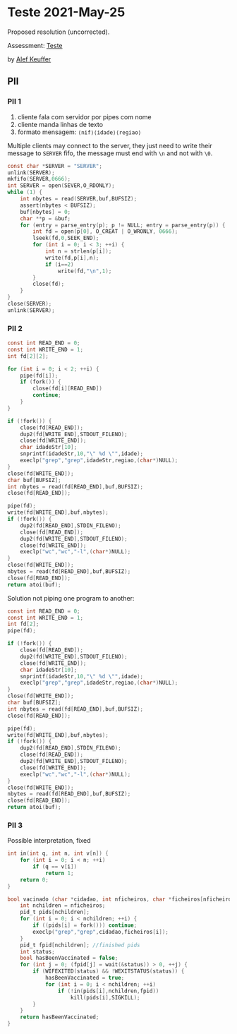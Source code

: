 # Teste 2021-May-25

Proposed resolution (uncorrected).

Assessment: [Teste](2021-05-25-teste.pdf)

by [Alef Keuffer](https://github.com/Alef-Keuffer)

## PII

### PII 1

1. cliente fala com servidor por pipes com nome
2. cliente manda linhas de texto
3. formato mensagem: `⟨nif⟩⟨idade⟩⟨regiao⟩`

Multiple clients may connect to the server, they just need to write their message to `SERVER` fifo, the message must end with `\n` and not with `\0`.

```c
const char *SERVER = "SERVER";
unlink(SERVER);
mkfifo(SERVER,0666);
int SERVER = open(SEVER,O_RDONLY);
while (1) {
    int nbytes = read(SERVER,buf,BUFSIZ);
    assert(nbytes < BUFSIZ);
    buf[nbytes] = 0;
    char **p = &buf;
    for (entry = parse_entry(p); p != NULL; entry = parse_entry(p)) {
        int fd = open(p[0], O_CREAT | O_WRONLY, 0666);
        lseek(fd,0,SEEK_END);
        for (int i = 0; i < 3; ++i) {
            int n = strlen(p[i]);
            write(fd,p[i],n);
            if (i==2)
                write(fd,"\n",1);
        }
        close(fd);
    }
}
close(SERVER);
unlink(SERVER);
```

### PII 2

```c
const int READ_END = 0;
const int WRITE_END = 1;
int fd[2][2];

for (int i = 0; i < 2; ++i) {
    pipe(fd[i]);
    if (fork()) {
        close(fd[i][READ_END])
        continue;
    }
}

if (!fork()) {
    close(fd[READ_END]);
    dup2(fd[WRITE_END],STDOUT_FILENO);
    close(fd[WRITE_END]);
    char idadeStr[10];
    snprintf(idadeStr,10,"\" %d \"",idade);
    execlp("grep","grep",idadeStr,regiao,(char*)NULL);
}
close(fd[WRITE_END]);
char buf[BUFSIZ];
int nbytes = read(fd[READ_END],buf,BUFSIZ);
close(fd[READ_END]);

pipe(fd);
write(fd[WRITE_END],buf,nbytes);
if (!fork()) {
    dup2(fd[READ_END],STDIN_FILENO);
    close(fd[READ_END]);
    dup2(fd[WRITE_END],STDOUT_FILENO);
    close(fd[WRITE_END]);
    execlp("wc","wc","-l",(char*)NULL);
}
close(fd[WRITE_END]);
nbytes = read(fd[READ_END],buf,BUFSIZ);
close(fd[READ_END]);
return atoi(buf);
```

Solution not piping one program to another:

```c
const int READ_END = 0;
const int WRITE_END = 1;
int fd[2];
pipe(fd);

if (!fork()) {
    close(fd[READ_END]);
    dup2(fd[WRITE_END],STDOUT_FILENO);
    close(fd[WRITE_END]);
    char idadeStr[10];
    snprintf(idadeStr,10,"\" %d \"",idade);
    execlp("grep","grep",idadeStr,regiao,(char*)NULL);
}
close(fd[WRITE_END]);
char buf[BUFSIZ];
int nbytes = read(fd[READ_END],buf,BUFSIZ);
close(fd[READ_END]);

pipe(fd);
write(fd[WRITE_END],buf,nbytes);
if (!fork()) {
    dup2(fd[READ_END],STDIN_FILENO);
    close(fd[READ_END]);
    dup2(fd[WRITE_END],STDOUT_FILENO);
    close(fd[WRITE_END]);
    execlp("wc","wc","-l",(char*)NULL);
}
close(fd[WRITE_END]);
nbytes = read(fd[READ_END],buf,BUFSIZ);
close(fd[READ_END]);
return atoi(buf);
```

### PII 3

Possible interpretation, fixed

```c
int in(int q, int n, int v[n]) {
    for (int i = 0; i < n; ++i)
        if (q == v[i])
            return 1;
    return 0;
}

bool vacinado (char *cidadao, int nficheiros, char *ficheiros[nficheiros]) {
    int nchildren = nficheiros;
    pid_t pids[nchildren];
    for (int i = 0; i < nchildren; ++i) {
        if ((pids[i] = fork())) continue;
        execlp("grep","grep",cidadao,ficheiros[i]);
    }
    pid_t fpid[nchildren]; //finished pids
    int status;
    bool hasBeenVaccinated = false;
    for (int j = 0; (fpid[j] = wait(&status)) > 0, ++j) {
        if (WIFEXITED(status) && !WEXITSTATUS(status)) {
            hasBeenVaccinated = true;
            for (int i = 0; i < nchildren; ++i)
                if (!in(pids[i],nchildren,fpid))
                    kill(pids[i],SIGKILL);
        }
    }
    return hasBeenVaccinated;
}
```
